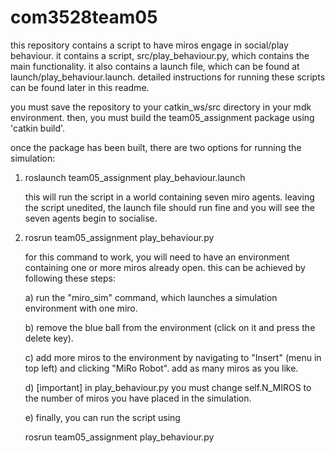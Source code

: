 # com3528team05


this repository contains a script to have miros engage in social/play
behaviour. it contains a script, src/play_behaviour.py, which contains the
main functionality. it also contains a launch file, which can be found at
launch/play_behaviour.launch. detailed instructions for running these
scripts can be found later in this readme.

you must save the repository to your catkin_ws/src directory in your mdk 
environment. then, you must build the team05_assignment package using 
'catkin build'.


once the package has been built, there are two options for running the 
simulation:

1. roslaunch team05_assignment play_behaviour.launch
   
   this will run the script in a world containing seven miro agents.
   leaving the script unedited, the launch file should run fine and
   you will see the seven agents begin to socialise.
   
3. rosrun team05_assignment play_behaviour.py
   
   for this command to work, you will need to have an environment
   containing one or more miros already open. this can be achieved
   by following these steps:
   
   a) run the "miro_sim" command, which launches a simulation environment
      with one miro.

   b) remove the blue ball from the environment (click on it and press the
      delete key).

   c) add more miros to the environment by navigating to "Insert" (menu in
      top left) and clicking "MiRo Robot". add as many miros as you like.

   d) [important] in play_behaviour.py you must change self.N_MIROS to the
      number of miros you have placed in the simulation.

   e) finally, you can run the script using

      rosrun team05_assignment play_behaviour.py
